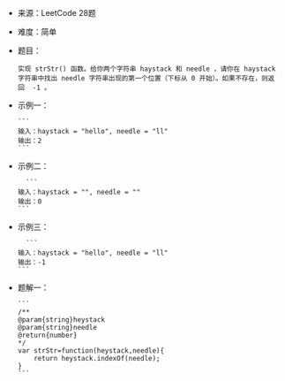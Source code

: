 * 来源：LeetCode 28题  
* 难度：简单  
* 题目：  

      实现 strStr() 函数。给你两个字符串 haystack 和 needle ，请你在 haystack 字符串中找出 needle 字符串出现的第一个位置（下标从 0 开始）。如果不存在，则返回  -1 。  

* 示例一：  

      ```
      输入：haystack = "hello", needle = "ll"
      输出：2
      ```  
      
* 示例二：  

        ```
      输入：haystack = "", needle = ""
      输出：0
      ```  
      
* 示例三：  

        ```
      输入：haystack = "hello", needle = "ll"
      输出：-1
      ```
      
* 题解一：  

      ```
      /**
      @param{string}heystack
      @param{string}needle
      @return{number}
      */
      var strStr=function(heystack,needle){
          return heystack.indexOf(needle);
      }
      ```

